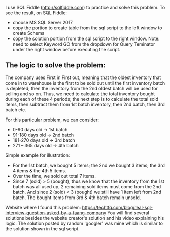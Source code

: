 I use SQL Fiddle (http://sqlfiddle.com) to practice and solve this problem. To see the result, on SQL Fiddle:
- choose MS SQL Server 2017
- copy the portion to create table from the sql script to the left window to create Schema
- copy the solution portion from the sql script to the right window. Note: need to select Keyword GO from the dropdown for Query Teminator under the right window before executing the script.

## The logic to solve the problem:

The company uses First in First out, meaning that the oldest inventory that come in to warehouse is the first to be sold out until the first inventory batch is depleted; then the inventory from the 2nd oldest batch will be used for selling and so on. 
Thus, we need to calculate the total inventory bought during each of these 4 periods; the next step is to calculate the total sold items, then subtract them from 1st batch inventory, then 2nd batch, then 3rd batch etc. 

For this particular problem, we can consider:
-	0-90 days old -> 1st batch
-	91-180 days old -> 2nd batch
-	181-270 days old -> 3rd batch
-	271 – 365 days old -> 4th batch

Simple example for illustration: 
-	For the 1st batch, we bought 5 items; the 2nd we bought 3 items; the 3rd 4 items & the 4th 5 items.
-	Over the time, we sold out total 7 items.
-	Since 7 (sold) > 5 (bought), thus we know that the inventory from the 1st batch was all used up, 2 remaining sold items must come from the 2nd batch. And since 2 (sold) < 3 (bought) we still have 1 item left from 2nd batch. The bought items from 3rd & 4th batch remain unsold.


Website where I found this problem: https://techtfq.com/blog/real-sql-interview-question-asked-by-a-faang-company
You will find several solutions besides the website creator's solution and his video explaining his logic. The solution posted by random 'googler' was mine which is similar to the solution shown in the sql script.
